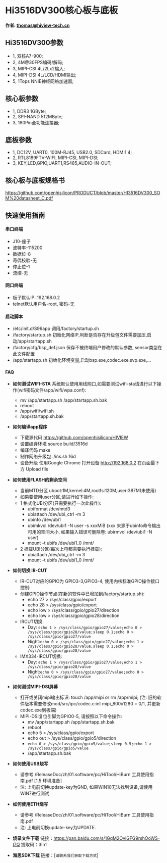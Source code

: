 
# Hi3516DV300核心板与底板
**作者: thomas@hiview-tech.cn**

## Hi3516DV300参数

* 1, 双核A7-900;
* 2, 4M@30FPS编码/解码;
* 3, MIPI-CSI 4L/2Lx2输入;
* 4, MIPI-DSI 4L/LCD/HDMI输出;
* 5, 1Tops NNIE神经网络加速器;

## 核心板参数

* 1, DDR3 1GByte;
* 2, SPI-NAND 512MByte;  
* 3, 180Pin全功能连接器;

## 底板参数

* 1, DC12V, UART0, 100M-RJ45, USB2.0, SDCard, HDMI1.4;
* 2, RTL8189FTV-WIFI, MIPI-CSI, MIPI-DSI;
* 3, KEY,LED,GPIO,UART1,RS485,AUDIO-IN-OUT;

## 核心板与底板规格书
  https://github.com/openhisilicon/PRODUCT/blob/master/HI3516DV300_SOM%20datasheet_C.pdf


## 快速使用指南


#### 串口终端
*  J10-座子
*  波特率-115200
*  数据位-8
*  奇偶校验-无
*  停止位-1
*  流控-无

#### 网口终端

* 板子默认IP: 192.168.0.2
* telnet默认用户名-root, 密码-无 


#### 启动脚本

* /etc/init.d/S99app
    调用/factory/startup.sh
* /factory/startup.sh
    初始化网络IP,判断是否存在升级包文件需要加压,启动/app/startapp.sh
* /factory/cfg/bsp_def.json
    保存不被终端用户修改的默认参数, sensor类型在此文件配置
* /app/startapp.sh
    初始化环境变量,启动bsp.exe,codec.exe,svp.exe,...

#### FAQ
* **如何测试WIFI-STA**
    系统默认使用用线网口,如需要测试wifi-sta请进行以下操作(wifi密码文件/app/wifi/wpa.conf):
    * mv /app/startapp.sh /app/startapp.sh.bak
    * reboot
    * /app/wifi/wifi.sh
    * /app/startapp.sh.bak
* **如何编译app程序**
    * 下载源代码 https://github.com/openhisilicon/HIVIEW
    * 设置编译环境 source build/3516d
    * 编译代码 make
    * 制作网络升级包 ./ins.sh 16d
    * 设备升级 使用Google Chrome 打开设备 http://192.168.0.2 在页面最下方 Upload file

* **如何使用FLASH的剩余空间**
    * 当前MTD分区 uboot:1M,kernel:4M,rootfs:120M,user:387M(未使用)
    * 如果要使用user分区,请进行如下操作:
    * 1 格式化UBI分区(只需要执行一次此操作):
      *  ubiformat /dev/mtd3
      *  ubiattach /dev/ubi_ctrl -m 3
      *  ubinfo /dev/ubi1
      *  ubimkvol /dev/ubi1 -N user -s xxxMiB 
        (xxx 来源于ubinfo命令输出可用的空间大小, 
        如果输入错误可删除卷: ubirmvol /dev/ubi1 -N user)
      *  mount -t ubifs /dev/ubi1_0 /mnt/ 
    * 2 挂载UBI分区(每次上电都需要执行挂载):
      *  ubiattach /dev/ubi_ctrl -m 3
      *  mount -t ubifs /dev/ubi1_0 /mnt/

* **如何切换 IR-CUT**
    *  IR-CUT对应的GPIO为 GPIO3-3,GPIO3-4, 使用内核标准GPIO操作接口控制:
    *  创建GPIO操作节点(在新的软件中已增加到/factory/startup.sh):
        * echo 27 > /sys/class/gpio/export
        * echo 28 > /sys/class/gpio/export
        * echo low > /sys/class/gpio/gpio27/direction
        * echo low > /sys/class/gpio/gpio28/direction
    *  IRCUT切换:
        * Day:  `echo 1 > /sys/class/gpio/gpio27/value;echo 0 > /sys/class/gpio/gpio28/value;sleep 0.1;echo 0 > /sys/class/gpio/gpio27/value`
        * Night:`echo 0 > /sys/class/gpio/gpio27/value;echo 1 > /sys/class/gpio/gpio28/value;sleep 0.1;echo 0 > /sys/class/gpio/gpio28/value`
    *  IMX334-IRCUT切换:
        * Day:  `echo 1 > /sys/class/gpio/gpio27/value;echo 1 > /sys/class/gpio/gpio28/value`
        * Night:`echo 0 > /sys/class/gpio/gpio27/value;echo 0 > /sys/class/gpio/gpio28/value`

* **如何测试MIPI-DSI屏幕**
    * 打开或关闭mipi输出标识: touch /app/mipi or rm /app/mipi;
      (注: 旧的软件版本需要修改mod/src/ipc/codec.c:int mipi_800x1280 = 0/1, 并更新codec.exe到板端)
    * MIPI-DSI复位引脚为GPIO0-5, 请按照以下命令操作:
        * mv /app/startapp.sh /app/startapp.sh.bak
        * reboot
        * echo 5 > /sys/class/gpio/export
        * echo out > /sys/class/gpio/gpio5/direction
        * `echo 0 > /sys/class/gpio/gpio5/value;sleep 0.5;echo 1 > /sys/class/gpio/gpio5/value`
        * /app/startapp.sh.bak
  
* **如何使用USB烧写**
    * 请参考 /ReleaseDoc/zh/01.software/pc/HiTool/HiBurn 工具使用指南.pdf [1.5 环境准备]
    * 注: 上电前切换update-key为GND, 如果WIN10无法找到设备,请使用WIN7进行测试

* **如何使用ETH烧写**
    * 请参考 /ReleaseDoc/zh/01.software/pc/HiTool/HiBurn 工具使用指南.pdf
    * 注: 上电前切换update-key为UPDATE.
  
* **烧录文件下载**
  链接：https://pan.baidu.com/s/1GqM2OvlGFG9rshOoWS-I7Q 提取码：3ln1 
* **海思SDK下载**
  链接：[`请联系我们获取下载方式`]
